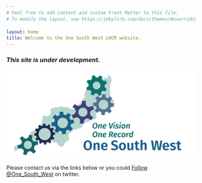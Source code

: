```yaml
---
# Feel free to add content and custom Front Matter to this file.
# To modify the layout, see https://jekyllrb.com/docs/themes/#overriding-theme-defaults

layout: home
title: Welcome to the One South West LHCR website.
---
```

### *This site is under development.*

![logo](assets/logo.png)

Please contact us via the links below or you could <a href="https://twitter.com/One_South_West?ref_src=twsrc%5Etfw" class="twitter-follow-button" data-size="large" data-text="Follow us " data-show-count="false">Follow @One_South_West</a><script async src="https://platform.twitter.com/widgets.js" charset="utf-8"></script> on twitter.
